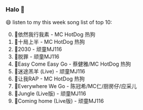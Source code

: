 

### Halo 👋

😄 listen to my this week song list of top 10:

0. 🌈依然我行我素 - MC HotDog 热狗
1. 🌈十局上半 - MC HotDog 热狗
2. 🌈2030 - 顽童MJ116
3. 🌈脱罪 - 顽童MJ116
4. 🌈Easy Come Easy Go - 蔡健雅/MC HotDog 热狗
5. 🌈迷途羔羊 (Live) - 顽童MJ116
6. 🌈让我RAP - MC HotDog 热狗
7. 🌈Everywhere We Go - 陈冠希/MC仁/厨房仔/应采儿
8. 🌈Jungle (Live版) - 顽童MJ116
9. 🌈Coming home (Live版) - 顽童MJ116


